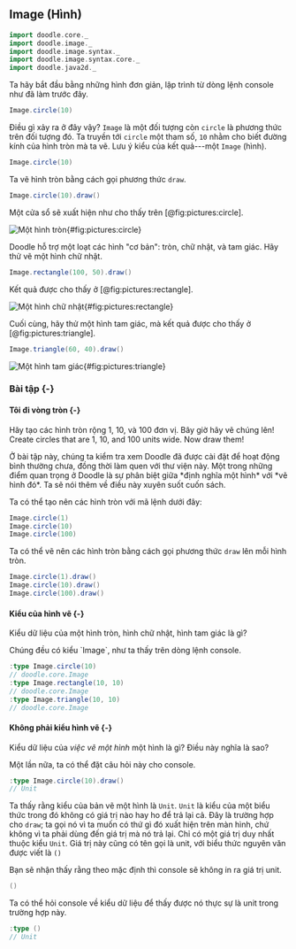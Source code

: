 ## Image (Hình)

```scala mdoc:invisible
import doodle.core._
import doodle.image._
import doodle.image.syntax._
import doodle.image.syntax.core._
import doodle.java2d._
```

Ta hãy bắt đầu bằng những hình đơn giản, lập trình từ dòng lệnh console như đã làm trước đây.

```scala mdoc
Image.circle(10)
```

Điều gì xảy ra ở đây vậy? `Image` là một đối tượng còn `circle` là phương thức trên đối tượng đó. Ta truyền tới `circle`  một tham số, `10` nhằm cho biết đường kính của hình tròn mà ta vẽ. Lưu ý kiểu của kết quả---một `Image` (hình).

```scala mdoc
Image.circle(10)
```

Ta vẽ hình tròn bằng cách gọi phương thức `draw`.

```scala
Image.circle(10).draw()
```

Một cửa sổ sẽ xuất hiện như cho thấy trên [@fig:pictures:circle].

![Một hình tròn](src/pages/pictures/circle.pdf+svg){#fig:pictures:circle}

Doodle hỗ trợ một loạt các hình "cơ bản": tròn, chữ nhật, và tam giác. Hãy thử vẽ một hình chữ nhật.

```scala
Image.rectangle(100, 50).draw()
```

Kết quả được cho thấy ở [@fig:pictures:rectangle].

![Một hình chữ nhật](src/pages/pictures/rectangle.pdf+svg){#fig:pictures:rectangle}

Cuối cùng, hãy thử một hình tam giác, mà kết quả được cho thấy ở [@fig:pictures:triangle].


```scala
Image.triangle(60, 40).draw()
```

![Một hình tam giác](src/pages/pictures/triangle.pdf+svg){#fig:pictures:triangle}

### Bài tập {-}

#### Tôi đi vòng tròn {-}

Hãy tạo các hình tròn rộng 1, 10, và 100 đơn vị. Bây giờ hãy vẽ chúng lên!
Create circles that are 1, 10, and 100 units wide. Now draw them!

<div class="solution">
Ở bài tập này, chúng ta kiểm tra xem Doodle đã được cài đặt để hoạt động bình thường chưa, đồng thời làm quen với thư viện này. Một trong những điểm quan trọng ở Doodle là sự phân biệt giữa *định nghĩa một hình* với *vẽ hình đó*. Ta sẽ nói thêm về điều này xuyên suốt cuốn sách.

Ta có thể tạo nên các hình tròn với mã lệnh dưới đây:

```scala mdoc:silent
Image.circle(1)
Image.circle(10)
Image.circle(100)
```

Ta có thể vẽ nên các hình tròn bằng cách gọi phương thức `draw` lên mỗi hình tròn.

```scala
Image.circle(1).draw()
Image.circle(10).draw()
Image.circle(100).draw()
```
</div>


#### Kiểu của hình vẽ {-}

Kiểu dữ liệu của một hình tròn, hình chữ nhật, hình tam giác là gì? 

<div class="solution">
Chúng đều có kiểu `Image`, như ta thấy trên dòng lệnh console.

```scala
:type Image.circle(10)
// doodle.core.Image
:type Image.rectangle(10, 10)
// doodle.core.Image
:type Image.triangle(10, 10)
// doodle.core.Image
```
</div>

#### Không phải kiểu hình vẽ {-}

Kiểu dữ liệu của *việc vẽ một hình* một hình là gì? Điều này nghĩa là sao?

<div class="solution">
Một lần nữa, ta có thể đặt câu hỏi này cho console.

```scala
:type Image.circle(10).draw()
// Unit
```

Ta thấy rằng kiểu của bản vẽ một hình là `Unit`. `Unit` là kiểu của một biểu thức trong đó không có giá trị nào hay ho để trả lại cả. Đây là trường hợp cho `draw`; ta gọi nó vì ta muốn có thứ gì đó xuất hiện trên màn hình, chứ không vì ta phải dùng đến giá trị mà nó trả lại. Chỉ có một giá trị duy nhất thuộc kiểu `Unit`. Giá trị này cũng có tên gọi là unit, với biểu thức nguyên văn được viết là `()`

Bạn sẽ nhận thấy rằng theo mặc định thì console sẽ không in ra giá trị unit.

```scala
()
```

Ta có thể hỏi console về kiểu dữ liệu để thấy được nó thực sự là unit trong trường hợp này.

```scala
:type ()
// Unit
```
</div>

